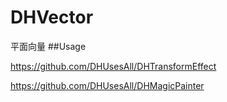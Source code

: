 # DHVector
平面向量
##Usage

https://github.com/DHUsesAll/DHTransformEffect


https://github.com/DHUsesAll/DHMagicPainter
